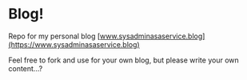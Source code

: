 # Blog!

Repo for my personal blog [www.sysadminasaservice.blog](https://www.sysadminasaservice.blog)

Feel free to fork and use for your own blog, but please write your own content...?
